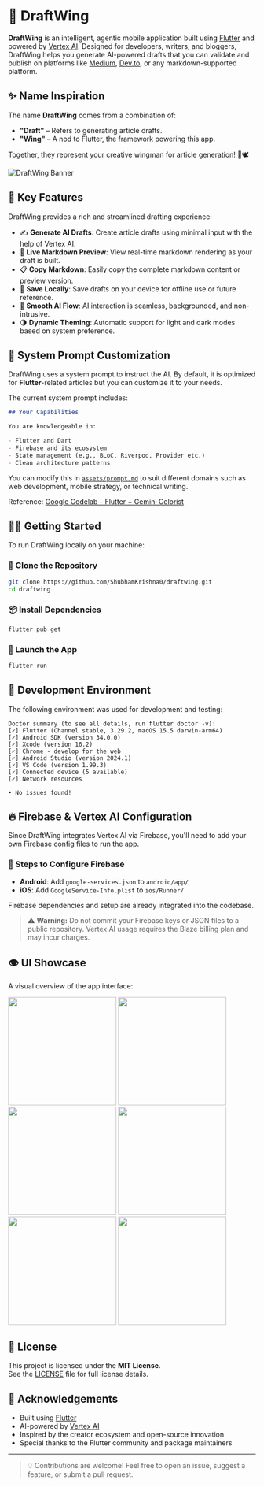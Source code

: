 # 🦋 DraftWing

**DraftWing** is an intelligent, agentic mobile application built using [Flutter](https://flutter.dev) and powered by [Vertex AI](https://cloud.google.com/vertex-ai). Designed for developers, writers, and bloggers, DraftWing helps you generate AI-powered drafts that you can validate and publish on platforms like [Medium](https://medium.com), [Dev.to](https://dev.to), or any markdown-supported platform.

## ✨ Name Inspiration

The name **DraftWing** comes from a combination of:

- **"Draft"** – Refers to generating article drafts.
- **"Wing"** – A nod to Flutter, the framework powering this app.

Together, they represent your creative wingman for article generation! 📝🕊️

![DraftWing Banner](assets/showcase/banner.png)

## 📲 Key Features

DraftWing provides a rich and streamlined drafting experience:

- ✍️ **Generate AI Drafts**: Create article drafts using minimal input with the help of Vertex AI.
- 🔎 **Live Markdown Preview**: View real-time markdown rendering as your draft is built.
- 📋 **Copy Markdown**: Easily copy the complete markdown content or preview version.
- 💾 **Save Locally**: Save drafts on your device for offline use or future reference.
- 🤖 **Smooth AI Flow**: AI interaction is seamless, backgrounded, and non-intrusive.
- 🌗 **Dynamic Theming**: Automatic support for light and dark modes based on system preference.

## 🧠 System Prompt Customization

DraftWing uses a system prompt to instruct the AI. By default, it is optimized for **Flutter**-related articles but you can customize it to your needs.

The current system prompt includes:

```markdown
## Your Capabilities

You are knowledgeable in:

- Flutter and Dart
- Firebase and its ecosystem
- State management (e.g., BLoC, Riverpod, Provider etc.)
- Clean architecture patterns
```

You can modify this in [`assets/prompt.md`](assets/prompt.md) to suit different domains such as web development, mobile strategy, or technical writing.

Reference: [Google Codelab – Flutter + Gemini Colorist](https://codelabs.developers.google.com/codelabs/flutter-gemini-colorist#3)

## 🧑‍💻 Getting Started

To run DraftWing locally on your machine:

### 🔁 Clone the Repository

```bash
git clone https://github.com/ShubhamKrishna0/draftwing.git
cd draftwing
```

### 📦 Install Dependencies

```bash
flutter pub get
```

### 🚀 Launch the App

```bash
flutter run
```

## 🧰 Development Environment

The following environment was used for development and testing:

```
Doctor summary (to see all details, run flutter doctor -v):
[✓] Flutter (Channel stable, 3.29.2, macOS 15.5 darwin-arm64)
[✓] Android SDK (version 34.0.0)
[✓] Xcode (version 16.2)
[✓] Chrome - develop for the web
[✓] Android Studio (version 2024.1)
[✓] VS Code (version 1.99.3)
[✓] Connected device (5 available)
[✓] Network resources

• No issues found!
```

## 🔥 Firebase & Vertex AI Configuration

Since DraftWing integrates Vertex AI via Firebase, you'll need to add your own Firebase config files to run the app.

### 🔧 Steps to Configure Firebase

- **Android**: Add `google-services.json` to `android/app/`
- **iOS**: Add `GoogleService-Info.plist` to `ios/Runner/`

Firebase dependencies and setup are already integrated into the codebase.

> ⚠️ **Warning:** Do not commit your Firebase keys or JSON files to a public repository. Vertex AI usage requires the Blaze billing plan and may incur charges.

## 👁️ UI Showcase

A visual overview of the app interface:

<p float="left">
  <img src="assets/showcase/splash.png" width="220">
  <img src="assets/showcase/write.png" width="220">
  <img src="assets/showcase/drafts.png" width="220">
  <img src="assets/showcase/medium_guide.png" width="220">
  <img src="assets/showcase/cache_guide.png" width="220">
  <img src="assets/showcase/profile.png" width="220">
</p>

## 🧾 License

This project is licensed under the **MIT License**.  
See the [LICENSE](LICENSE.md) file for full license details.

## 🙏 Acknowledgements

- Built using [Flutter](https://flutter.dev)
- AI-powered by [Vertex AI](https://cloud.google.com/vertex-ai)
- Inspired by the creator ecosystem and open-source innovation
- Special thanks to the Flutter community and package maintainers

---

> 💡 Contributions are welcome! Feel free to open an issue, suggest a feature, or submit a pull request.
